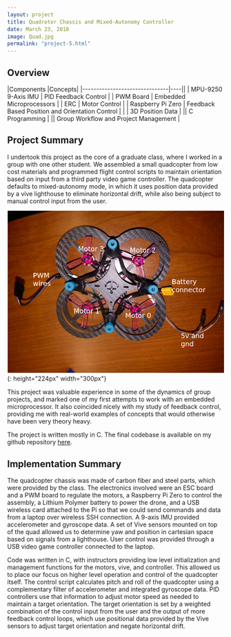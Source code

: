 ```yaml
---
layout: project
title: Quadrotor Chassis and Mixed-Autonomy Controller
date: March 23, 2018
image: Quad.jpg
permalink: "project-5.html"
---
```


## Overview

|Components                     |Concepts|
|-------------------------------|----||
|    MPU-9250 9-Axis IMU    |  PID Feedback Control  |
|    PWM Board  |    Embedded Microprocessors  |
|    ERC      |    Motor Control  |
|    Raspberry Pi Zero    |    Feedback Based Position and Orientation Control  |
|                               |  3D Position Data  |
||    C Programming  |
||  Group Workflow and Project Management  |



<!--
Todo:
    Gif of the copter flying in section 1
    Move chassis photo to section 2
    Gif of copter testing in section 2
    Not sure just what to put in section 3 yet
-->


## Project Summary

I undertook this project as the core of a graduate class, where I worked in a group with one other student. We assembled a small quadcopter from low cost materials and programmed flight control scripts to maintain orientation based on input from a third party video game controller. The quadcopter defaults to mixed-autonomy mode, in which it uses position data provided by a vive lighthouse to eliminate horizontal drift, while also being subject to manual control input from the user.

![Chassis](../public/images/Chassis.png){: height="224px" width="300px"}

This project was valuable experience in some of the dynamics of group projects, and marked one of my first attempts to work with an embedded microprocessor. It also coincided nicely with my study of feedback control, providing me with real-world examples of concepts that would otherwise have been very theory heavy.


The project is written mostly in C. The final codebase is available on my github repository [here](https://github.com/idtx314/ME-495-Quadcopter).


## Implementation Summary
The quadcopter chassis was made of carbon fiber and steel parts, which were provided by the class. The electronics involved were an ESC board and a PWM board to regulate the motors, a Raspberry Pi Zero to control the assembly, a Lithium Polymer battery to power the drone, and a USB wireless card attached to the Pi so that we could send commands and data from a laptop over wireless SSH connection. A 9-axis IMU provided accelerometer and gyroscope data. A set of Vive sensors mounted on top of the quad allowed us to determine yaw and position in cartesian space based on signals from a lighthouse. User control was provided through a USB video game controller connected to the laptop.

Code was written in C, with instructors providing low level initialization and management functions for the motors, vive, and controller. This allowed us to place our focus on higher level operation and control of the quadcopter itself. The control script calculates pitch and roll of the quadcopter using a complementary filter of accelerometer and integrated gyroscope data. PID controllers use that information to adjust motor speed as needed to maintain a target orientation. The target orientation is set by a weighted combination of the control input from the user and the output of more feedback control loops, which use positional data provided by the Vive sensors to adjust target orientation and negate horizontal drift.

